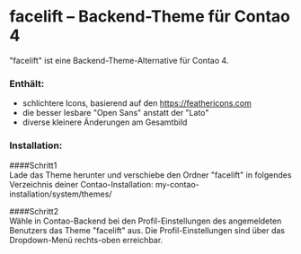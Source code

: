 # facelift – Backend-Theme für Contao 4


"facelift" ist eine Backend-Theme-Alternative für Contao 4.


### Enthält:
* schlichtere Icons, basierend auf den https://feathericons.com
* die besser lesbare "Open Sans" anstatt der "Lato"
* diverse kleinere Änderungen am Gesamtbild


### Installation:

####Schritt1  
Lade das Theme herunter und verschiebe den Ordner "facelift" in folgendes Verzeichnis deiner Contao-Installation:
my-contao-installation/system/themes/


####Schritt2  
Wähle in Contao-Backend bei den Profil-Einstellungen des angemeldeten Benutzers das Theme "facelift" aus. 
Die Profil-Einstellungen sind über das Dropdown-Menü rechts-oben erreichbar.


